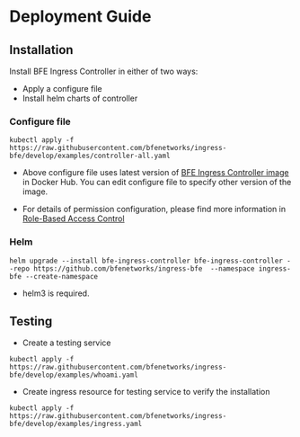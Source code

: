 # Deployment Guide

## Installation
Install BFE Ingress Controller in either of two ways:
* Apply a configure file
* Install helm charts of controller

### Configure file

``` shell script
kubectl apply -f https://raw.githubusercontent.com/bfenetworks/ingress-bfe/develop/examples/controller-all.yaml
```

- Above configure file uses latest version of [BFE Ingress Controller  image](https://hub.docker.com/r/bfenetworks/bfe-ingress-controller) in Docker Hub. You can edit configure file to specify other version of the image.

- For details of permission configuration, please find more information in [Role-Based Access Control](rbac.md)

### Helm

```
helm upgrade --install bfe-ingress-controller bfe-ingress-controller --repo https://github.com/bfenetworks/ingress-bfe  --namespace ingress-bfe --create-namespace
```

- helm3 is required.

## Testing

* Create a testing service

``` shell script
kubectl apply -f https://raw.githubusercontent.com/bfenetworks/ingress-bfe/develop/examples/whoami.yaml
```

* Create ingress resource for testing service to verify the installation

``` shell script
kubectl apply -f https://raw.githubusercontent.com/bfenetworks/ingress-bfe/develop/examples/ingress.yaml  
```


